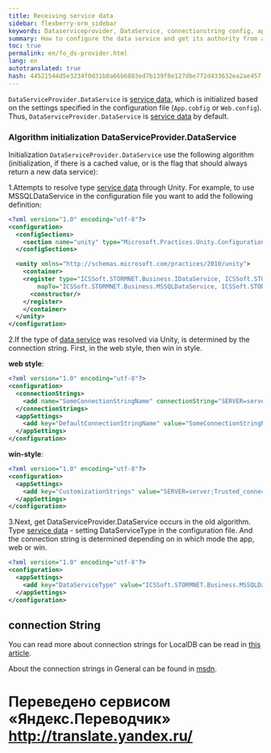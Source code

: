 ```yaml
--- 
title: Receiving service data 
sidebar: flexberry-orm_sidebar 
keywords: Dataserviceprovider, DataService, connectionstring config, app.config web.config 
summary: How to configure the data service and get its authority from anywhere in the application 
toc: true 
permalink: en/fo_ds-provider.html 
lang: en 
autotranslated: true 
hash: 44521544d5e3234f0d31b8a66b6803ed7b139f8e127dbe772d433632ea2ae457 
--- 
```


`DataServiceProvider.DataService` is [service data](fo_data-service.html), which is initialized based on the settings specified in the configuration file (`App.cobfig` or `Web.config`). Thus, `DataServiceProvider.DataService` is [service data](fo_data-service.html) by default. 

### Algorithm initialization DataServiceProvider.DataService 

Initialization `DataServiceProvider.DataService` use the following algorithm (initialization, if there is a cached value, or is the flag that should always return a new data service): 

1.Attempts to resolve type [service data](fo_data-service.html) through Unity. For example, to use MSSQLDataService in the configuration file you want to add the following definition: 

```xml
<?xml version="1.0" encoding="utf-8"?>
<configuration>
  <configSections>
    <section name="unity" type="Microsoft.Practices.Unity.Configuration.UnityConfigurationSection, Microsoft.Practices.Unity.Configuration"/>
  </configSections>

  <unity xmlns="http://schemas.microsoft.com/practices/2010/unity">
    <container>
    <register type="ICSSoft.STORMNET.Business.IDataService, ICSSoft.STORMNET.Business"
        mapTo="ICSSoft.STORMNET.Business.MSSQLDataService, ICSSoft.STORMNET.Business.MSSQLDataService">
      <constructor/>
    </register>
    </container>
  </unity>
</configuration>
``` 

2.If the type of [data service](fo_data-service.html) was resolved via Unity, is determined by the connection string. First, in the web style, then win in style. 

**web style**: 

```xml
<?xml version="1.0" encoding="utf-8"?>
<configuration>
  <connectionStrings>
    <add name="SomeConnectionStringName" connectionString="SERVER=server;Trusted_connection=yes;DATABASE=dbname;" />
  </connectionStrings>
  <appSettings>
    <add key="DefaultConnectionStringName" value="SomeConnectionStringName"/>
  </appSettings>
</configuration>
``` 

**win-style**: 

```xml
<?xml version="1.0" encoding="utf-8"?>
<configuration>
  <appSettings>
    <add key="CustomizationStrings" value="SERVER=server;Trusted_connection=yes;DATABASE=dbname;"/>
  </appSettings>
</configuration>
``` 


3.Next, get DataServiceProvider.DataService occurs in the old algorithm. Type [service data](fo_data-service.html) - setting DataServiceType in the configuration file. And the connection string is determined depending on in which mode the app, web or win. 

```xml
<?xml version="1.0" encoding="utf-8"?>
<configuration>
  <appSettings>
    <add key="DataServiceType" value="ICSSoft.STORMNET.Business.MSSQLDataService, ICSSoft.STORMNET.Business.MSSQLDataService" />
  </appSettings>
</configuration>
``` 

## connection String 

You can read more about connection strings for LocalDB can be read in [this article](fd_sql-express-local-db.html). 

About the connection strings in General can be found in [msdn](https://msdn.microsoft.com/ru-ru/library/ms254500(v=vs.110).aspx). 



 # Переведено сервисом «Яндекс.Переводчик» http://translate.yandex.ru/